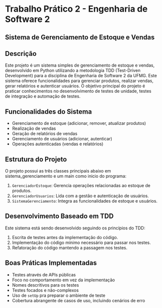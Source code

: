 # Trabalho Prático 2 - Engenharia de Software 2

## Sistema de Gerenciamento de Estoque e Vendas

## Descrição
Este projeto é um sistema simples de gerenciamento de estoque e vendas, desenvolvido em Python utilizando a metodologia TDD (Test-Driven Development) para a disciplina de Engenharia de Software 2 da UFMG. Este sistema oferece funcionalidades para gerenciar produtos, realizar vendas, gerar relatórios e autenticar usuários. O objetivo principal do projeto é praticar conhecimentos no desenvolvimento de testes de unidade, testes de integração e automação de testes.

## Funcionalidades do Sistema
- Gerenciamento de estoque (adicionar, remover, atualizar produtos)
- Realização de vendas
- Geração de relatórios de vendas
- Gerenciamento de usuários (adicionar, autenticar)
- Operações autenticadas (vendas e relatórios)

## Estrutura do Projeto
O projeto possui as três classes principais abaixo em sistema_gerenciamento e um main como inicio do programa:
1. `GerenciadorEstoque`: Gerencia operações relacionadas ao estoque de produtos.
2. `GerenciadorUsuarios`: Lida com a gestão e autenticação de usuários.
3. `SistemaGerenciamento`: Integra as funcionalidades de estoque e usuários.

## Desenvolvimento Baseado em TDD
Este sistema está sendo desenvolvido seguindo os princípios do TDD:
1. Escrita de testes antes da implementação do código.
2. Implementação do código mínimo necessário para passar nos testes.
3. Refatoração do código mantendo a passagem nos testes.

## Boas Práticas Implementadas
- Testes através de APIs públicas
- Foco no comportamento em vez da implementação
- Nomes descritivos para os testes
- Testes focados e não-complexos
- Uso de `setUp` pra preparar o ambiente de teste
- Cobertura abrangente de casos de uso, incluindo cenários de erro


